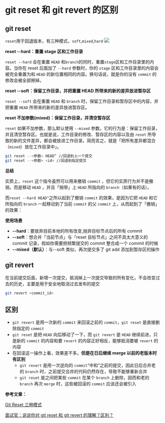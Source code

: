 # git reset 和 git revert 的区别

## git reset

`reset`用于回退版本，有三种模式，`soft`,`mixed`,`hard`
![](https://upload-images.jianshu.io/upload_images/4428238-fcad08ebe26933a6.png?imageMogr2/auto-orient/strip|imageView2/2/w/638/format/webp)

**reset --hard：重置 stage 区和工作目录**

`reset --hard` 会在重置 `HEAD` 和`branch`的同时，重置`stage`区和工作目录里的内容。当你在 reset 后面加了 `--hard` 参数时，你的 `stage` 区和工作目录里的内容会被完全重置为和 `HEAD` 的新位置相同的内容。换句话说，就是你的没有 `commit` 的修改会被全部擦掉。

**reset --soft：保留工作目录，并把重置 HEAD 所带来的新的差异放进暂存区**

`reset --soft` 会在重置 `HEAD` 和 `branch` 时，保留工作目录和暂存区中的内容，并把重置 `HEAD` 所带来的新的差异放进暂存区。

**reset 不加参数(mixed)：保留工作目录，并清空暂存区**

`reset` 如果不加参数，那么默认使用 `--mixed` 参数。它的行为是：保留工作目录，并且清空暂存区。也就是说，工作目录的修改、暂存区的内容以及由 `reset` 所导致的新的文件差异，都会被放进工作目录。简而言之，就是「把所有差异都混合（`mixed`）放在工作目录中」。

```bash
git reset --<参数> HEAD^ //回退到上一个提交
git reset --<参数> <id> //回退到指定提交
```

**总结**

实质上，`reset` 这个指令虽然可以用来撤销 `commit` ，但它的实质行为并不是撤销，而是移动 `HEAD` ，并且「捎带」上 `HEAD` 所指向的 `branch`（如果有的话）。

而`reset --hard HEAD^`之所以起到了撤销 `commit` 的效果，是因为它把 `HEAD` 和它所指向的 `branch` 一起移动到了当前 `commit` 的父 `commit` 上，从而起到了「撤销」的效果：

**使用场景**

- **--hard**：要放弃目前本地的所有改变,抛弃目标节点后的所有 commit
- **--soft**：想合并「当前节点」与「reset 目标节点」之间不具太大意义的 commit 记录，假如你需要把频繁提交的 commit 整合成一个 commit 的时候
- **--mixed（默认）**：与--soft 类似，再次提交多了 git add 添加到暂存区的操作

## git revert

在当前提交后面，新增一次提交，抵消掉上一次提交导致的所有变化，不会改变过去的历史，主要是用于安全地取消过去发布的提交

```bash
git revert <commit_id>
```

## 区别

- `git revert` 是用一次新的 `commit` 来回滚之前的 `commit`，`git reset` 是直接删除指定的 `commit`
- `git reset` 是把 `HEAD` 向后移动了一下，而 `git revert` 是 `HEAD` 继续前进，只是新的 `commit` 的内容和要 `revert` 的内容正好相反，能够抵消要被 `revert` 的内容
- 在回滚这一操作上看，效果差不多。**但是在日后继续 merge 以前的老版本时有区别**
  - `git revert` 是用一次逆向的 `commit`“中和”之前的提交，因此日后合并老的 `branch` 时，之前提交合并的代码仍然存在，导致不能够重新合并
  - `git reset` 是之间把某些 `commit` 在某个 `branch` 上删除，因而和老的 `branch` 再次 `merge` 时，这些被回滚的 `commit` 应该还会被引入

**参考文章：**

[Git Reset 三种模式](https://www.jianshu.com/p/c2ec5f06cf1a)

[面试官：说说你对 git reset 和 git revert 的理解？区别？](https://mp.weixin.qq.com/s/Z3kLQz67omQdT8GA5LsC7g)
